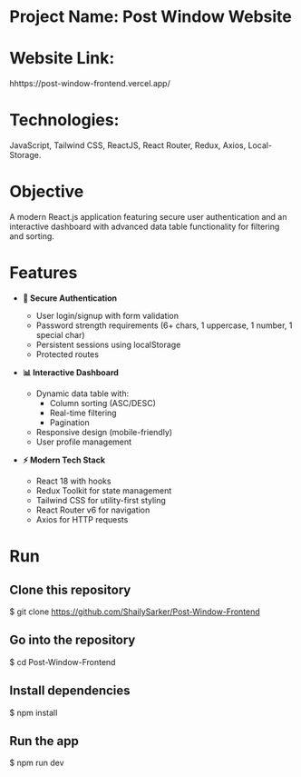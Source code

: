 # Project Name: Post Window Website

# Website Link:
hhttps://post-window-frontend.vercel.app/

# Technologies:
JavaScript, Tailwind CSS, ReactJS, React Router, Redux, Axios, Local-Storage.

# Objective 
A modern React.js application featuring secure user authentication and an interactive dashboard with advanced data table functionality for filtering and sorting.

# Features

- **🔐 Secure Authentication**
  - User login/signup with form validation
  - Password strength requirements (6+ chars, 1 uppercase, 1 number, 1 special char)
  - Persistent sessions using localStorage
  - Protected routes

- **📊 Interactive Dashboard**
  - Dynamic data table with:
    - Column sorting (ASC/DESC)
    - Real-time filtering
    - Pagination
  - Responsive design (mobile-friendly)
  - User profile management

- **⚡ Modern Tech Stack**
  - React 18 with hooks
  - Redux Toolkit for state management
  - Tailwind CSS for utility-first styling
  - React Router v6 for navigation
  - Axios for HTTP requests
  
# Run

## Clone this repository
$ git clone https://github.com/ShailySarker/Post-Window-Frontend  

## Go into the repository
$ cd Post-Window-Frontend

## Install dependencies
$ npm install

## Run the app
$ npm run dev